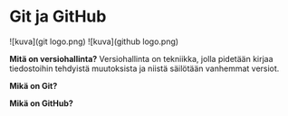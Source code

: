 # Git ja GitHub
![kuva](git logo.png)
![kuva](github logo.png)

**Mitä on versiohallinta?**
Versiohallinta on tekniikka, jolla pidetään kirjaa tiedostoihin tehdyistä muutoksista ja niistä säilötään vanhemmat versiot.

**Mikä on Git?**

**Mikä on GitHub?**


